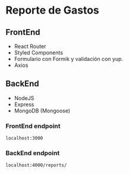 # Reporte de Gastos

## FrontEnd

- React Router
- Styled Components
- Formulario con Formik y validación con yup.
- Axios

## BackEnd

- NodeJS
- Express
- MongoDB (Mongoose)

### FrontEnd endpoint

`localhost:3000`

### BackEnd endpoint

`localhost:4000/reports/`
